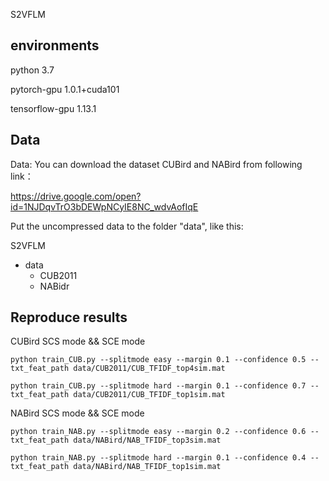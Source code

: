 S2VFLM

## environments

python 3.7

pytorch-gpu 1.0.1+cuda101

tensorflow-gpu 1.13.1

## Data

Data: You can download the dataset CUBird and NABird from following link：

https://drive.google.com/open?id=1NJDqvTrO3bDEWpNCyIE8NC_wdvAofIqE

Put the uncompressed data to the folder "data", like this:

S2VFLM

- data
  - CUB2011
  - NABidr

## Reproduce results

CUBird SCS mode && SCE mode

```
python train_CUB.py --splitmode easy --margin 0.1 --confidence 0.5 --txt_feat_path data/CUB2011/CUB_TFIDF_top4sim.mat

python train_CUB.py --splitmode hard --margin 0.1 --confidence 0.7 --txt_feat_path data/CUB2011/CUB_TFIDF_top1sim.mat
```

NABird SCS mode && SCE mode

```
python train_NAB.py --splitmode easy --margin 0.2 --confidence 0.6 --txt_feat_path data/NABird/NAB_TFIDF_top3sim.mat

python train_NAB.py --splitmode hard --margin 0.1 --confidence 0.4 --txt_feat_path data/NABird/NAB_TFIDF_top1sim.mat
```

